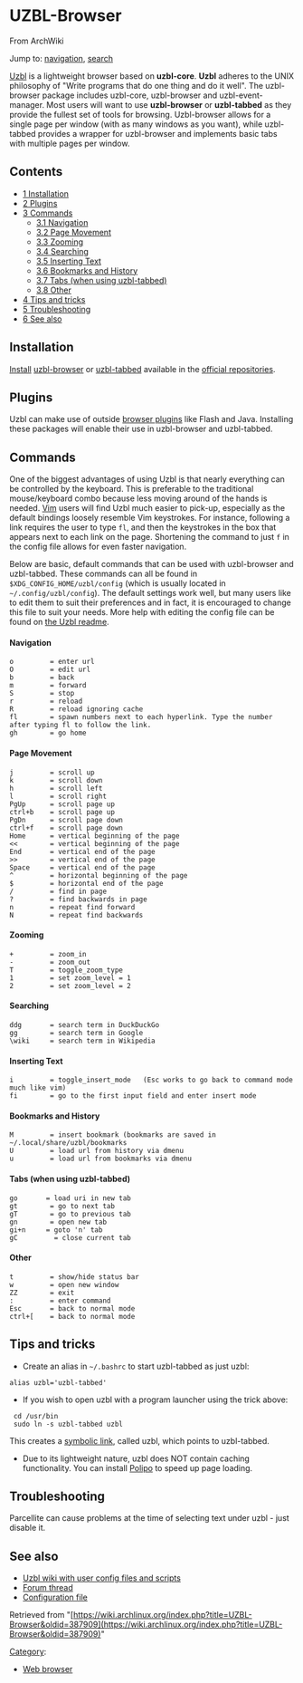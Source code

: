 # UZBL-Browser

From ArchWiki

Jump to: [navigation](#column-one), [search](#searchInput)

[Uzbl](http://www.uzbl.org/) is a lightweight browser based on **uzbl-core**. **Uzbl** adheres to the UNIX philosophy of "Write programs that do one thing and do it well". The uzbl-browser package includes uzbl-core, uzbl-browser and uzbl-event-manager. Most users will want to use **uzbl-browser** or **uzbl-tabbed** as they provide the fullest set of tools for browsing. Uzbl-browser allows for a single page per window (with as many windows as you want), while uzbl-tabbed provides a wrapper for uzbl-browser and implements basic tabs with multiple pages per window.

## Contents

*   [1 Installation](#Installation)
*   [2 Plugins](#Plugins)
*   [3 Commands](#Commands)
    *   [3.1 Navigation](#Navigation)
    *   [3.2 Page Movement](#Page_Movement)
    *   [3.3 Zooming](#Zooming)
    *   [3.4 Searching](#Searching)
    *   [3.5 Inserting Text](#Inserting_Text)
    *   [3.6 Bookmarks and History](#Bookmarks_and_History)
    *   [3.7 Tabs (when using uzbl-tabbed)](#Tabs_.28when_using_uzbl-tabbed.29)
    *   [3.8 Other](#Other)
*   [4 Tips and tricks](#Tips_and_tricks)
*   [5 Troubleshooting](#Troubleshooting)
*   [6 See also](#See_also)

## Installation

[Install](/index.php/Pacman "Pacman") [uzbl-browser](https://www.archlinux.org/packages/?name=uzbl-browser) or [uzbl-tabbed](https://www.archlinux.org/packages/?name=uzbl-tabbed) available in the [official repositories](/index.php/Official_repositories "Official repositories").

## Plugins

Uzbl can make use of outside [browser plugins](/index.php/Browser_plugins "Browser plugins") like Flash and Java. Installing these packages will enable their use in uzbl-browser and uzbl-tabbed.

## Commands

One of the biggest advantages of using Uzbl is that nearly everything can be controlled by the keyboard. This is preferable to the traditional mouse/keyboard combo because less moving around of the hands is needed. [Vim](/index.php/Vim "Vim") users will find Uzbl much easier to pick-up, especially as the default bindings loosely resemble Vim keystrokes. For instance, following a link requires the user to type `fl`, and then the keystrokes in the box that appears next to each link on the page. Shortening the command to just `f` in the config file allows for even faster navigation.

Below are basic, default commands that can be used with uzbl-browser and uzbl-tabbed. These commands can all be found in `$XDG_CONFIG_HOME/uzbl/config` (which is usually located in `~/.config/uzbl/config`). The default settings work well, but many users like to edit them to suit their preferences and in fact, it is encouraged to change this file to suit your needs. More help with editing the config file can be found on [the Uzbl readme](http://www.uzbl.org/readme.php).

#### Navigation

```
o         = enter url
O         = edit url
b         = back
m         = forward
S         = stop
r         = reload
R         = reload ignoring cache
fl        = spawn numbers next to each hyperlink. Type the number after typing fl to follow the link.
gh        = go home

```

#### Page Movement

```
j         = scroll up
k         = scroll down
h         = scroll left
l         = scroll right
PgUp      = scroll page up
ctrl+b    = scroll page up
PgDn      = scroll page down
ctrl+f    = scroll page down
Home      = vertical beginning of the page
<<        = vertical beginning of the page
End       = vertical end of the page
>>        = vertical end of the page
Space     = vertical end of the page
^         = horizontal beginning of the page
$         = horizontal end of the page
/         = find in page
?         = find backwards in page
n         = repeat find forward
N         = repeat find backwards

```

#### Zooming

```
+         = zoom_in
-         = zoom_out
T         = toggle_zoom_type
1         = set zoom_level = 1
2         = set zoom_level = 2

```

#### Searching

```
ddg       = search term in DuckDuckGo
gg        = search term in Google
\wiki     = search term in Wikipedia

```

#### Inserting Text

```
i         = toggle_insert_mode   (Esc works to go back to command mode much like vim)
fi        = go to the first input field and enter insert mode

```

#### Bookmarks and History

```
M         = insert bookmark (bookmarks are saved in ~/.local/share/uzbl/bookmarks
U         = load url from history via dmenu
u         = load url from bookmarks via dmenu

```

#### Tabs (when using uzbl-tabbed)

```
go       = load uri in new tab
gt        = go to next tab
gT        = go to previous tab
gn        = open new tab
gi+n     = goto 'n' tab
gC         = close current tab

```

#### Other

```
t         = show/hide status bar
w         = open new window
ZZ        = exit
:         = enter command
Esc       = back to normal mode
ctrl+[    = back to normal mode

```

## Tips and tricks

*   Create an alias in `~/.bashrc` to start uzbl-tabbed as just uzbl:

```
alias uzbl='uzbl-tabbed'

```

*   If you wish to open uzbl with a program launcher using the trick above:

```
 cd /usr/bin
 sudo ln -s uzbl-tabbed uzbl

```

This creates a [symbolic link](https://en.wikipedia.org/wiki/Symbolic_link "wikipedia:Symbolic link"), called uzbl, which points to uzbl-tabbed.

*   Due to its lightweight nature, uzbl does NOT contain caching functionality. You can install [Polipo](/index.php/Polipo "Polipo") to speed up page loading.

## Troubleshooting

Parcellite can cause problems at the time of selecting text under uzbl - just disable it.

## See also

*   [Uzbl wiki with user config files and scripts](http://www.uzbl.org/wiki/)
*   [Forum thread](https://bbs.archlinux.org/viewtopic.php?id=70700)
*   [Configuration file](https://github.com/Dieterbe/uzbl/raw/master/examples/config/config)

Retrieved from "[https://wiki.archlinux.org/index.php?title=UZBL-Browser&oldid=387909](https://wiki.archlinux.org/index.php?title=UZBL-Browser&oldid=387909)"

[Category](/index.php/Special:Categories "Special:Categories"):

*   [Web browser](/index.php/Category:Web_browser "Category:Web browser")